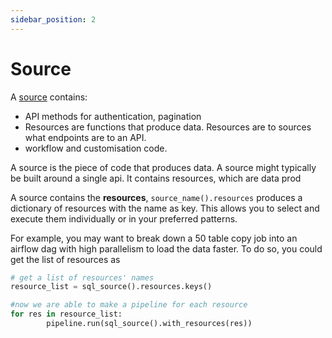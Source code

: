 ```yaml
---
sidebar_position: 2
---
```


# Source

A [source](./glossary.md#source) contains:
- API methods for authentication, pagination
- Resources are functions that produce data. Resources are to sources what endpoints are to an API.
- workflow and customisation code.

A source is the piece of code that produces data. A source might typically be built around a single api. It contains resources, which are data prod

A source contains the **resources**, `source_name().resources` produces a dictionary of resources with the name as key. This allows you to select and execute them individually or in your preferred patterns.

For example, you may want to break down a 50 table copy job into an airflow dag with high parallelism to load the data faster. To do so, you could get the list of resources as

```python
# get a list of resources' names
resource_list = sql_source().resources.keys()

#now we are able to make a pipeline for each resource
for res in resource_list:
		pipeline.run(sql_source().with_resources(res))
```